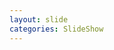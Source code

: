 ```yaml
---
layout: slide
categories: SlideShow
---
```


<div class="panel slide-content">
<div class="panel-body flex" style="align-items: center;">

</div>
</div>
<div class="panel notes">
<div class="panel-body marked">

</div>
</div>
